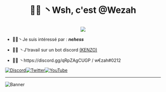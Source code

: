 <h1 align="center">🏴‍☠️ 丶Wsh, c'est @Wezah</h1>

<p align="center"><br>
  <a href="https://github.com/Wezah">
    <img src="https://discord.c99.nl/widget/theme-3/807639128257855517.png"/>
     </a>
</p>

- 🏴‍☠️丶Je suis intéressé par : _**nehess**_

- 🏴‍☠️ 丶J'travail sur un bot discord [(KENZO)](https://discord.gg/qRpZAgCUGP)

- 🏴‍☠️ 丶https://discord.gg/qRpZAgCUGP / w€zah#0212






[![Discord](https://img.shields.io/badge/Discord%20-%237289DA.svg?&style=for-the-badge&logo=discord&logoColor=white)](https://discordapp.com/users/807639128257855517)[![Twitter](https://img.shields.io/badge/Twitter%20-%231DA1F2.svg?&style=for-the-badge&logo=Twitter&logoColor=white)](https://twitter.com/667Wezah)[![YouTube](https://img.shields.io/badge/YouTube-FF0000?style=for-the-badge&logo=youtube&logoColor=white)](https://www.youtube.com/channel/UCI9ELTuau0YlBPP5miLKsXw)

---

![Banner](https://i.pinimg.com/originals/b1/76/7a/b1767a9e6aeb814387bc69bca5171484.gif)
